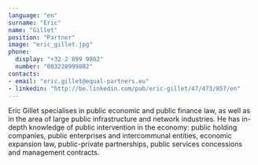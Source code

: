 ```yaml
---
language: "en"
surname: "Eric"
name: "Gillet"
position: "Partner"
image: "eric_gillet.jpg"
phone:
  display: "+32 2 899 9802"
  number: "003228999802"
contacts:
- email: "eric.gillet@equal-partners.eu"
- linkedin: "http://be.linkedin.com/pub/eric-gillet/47/473/857/en"
---
```

Eric Gillet specialises in public economic and public finance law, as well as in the area of large public infrastructure and network industries. He has in-depth knowledge of public intervention in the economy: public holding companies, public enterprises and intercommunal entities, economic expansion law, public-private partnerships, public services concessions and management contracts.
